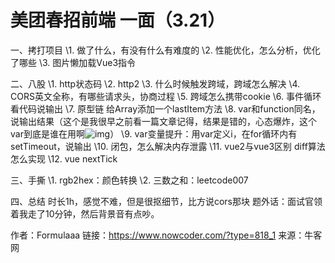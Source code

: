 # 美团春招前端 一面（3.21）

一、拷打项目
\1. 做了什么，有没有什么有难度的
\2. 性能优化，怎么分析，优化了哪些
\3. 图片懒加载Vue3指令

二、八股
\1. http状态码
\2. http2
\3. 什么时候触发跨域，跨域怎么解决
\4. CORS英文全称，有哪些请求头，协商过程
\5. 跨域怎么携带cookie
\6. 事件循环 看代码说输出
\7. 原型链 给Array添加一个lastItem方法
\8. var和function同名，说输出结果（这个是我很早之前看一篇文章记得，结果是错的，心态爆炸，这个var到底是谁在用啊![img](D:/%E6%96%87%E4%BB%B6/typora%E5%9B%BE%E7%89%87/5072FC474BC4CF9234FABC22E54A999A.png)）
\9. var变量提升：用var定义i，在for循环内有setTimeout，说输出
\10. 闭包，怎么解决内存泄露
\11. vue2与vue3区别 diff算法怎么实现
\12. vue nextTick

三、手撕
\1. rgb2hex：颜色转换
\2. 三数之和：leetcode007

四、总结
时长1h，感觉不难，但是很抠细节，比方说cors那块
题外话：面试官领着我走了10分钟，然后背景音有点吵。



作者：Formulaaa
链接：https://www.nowcoder.com/?type=818_1
来源：牛客网